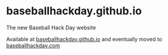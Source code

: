 baseballhackday.github.io
=========================

The new Baseball Hack Day website 

Available at <a href="http://baseballhackday.github.io">baseballhackday.github.io</a> and eventually moved to <a href="baseballhackday.com">baseballhackday.com</a>
